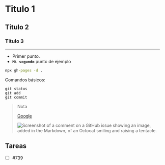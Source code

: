 # Titulo 1
## Titulo 2
### Titulo 3

---

- Primer punto.
- **``Mi segundo``** punto de ejemplo

```cmd
npx gh-pages -d .
```

Comandos básicos:
```
git status
git add
git commit
```

> Nota
>
> [Google](https://google.com/)
>
> ![Screenshot of a comment on a GitHub issue showing an image, added in the Markdown, of an Octocat smiling and raising a tentacle.](https://myoctocat.com/assets/images/base-octocat.svg)


## Tareas

- [ ] #739














